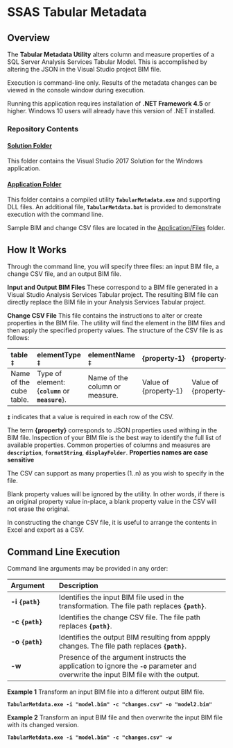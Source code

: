 # SSAS Tabular Metadata
## Overview
The **Tabular Metadata Utility** alters column and measure properties of a SQL Server Analysis Services Tabular Model.  This is accomplished by altering the JSON in the Visual Studio project BIM file.

Execution is command-line only.  Results of the metadata changes can be viewed in the console window during execution.

Running this application requires installation of **.NET Framework 4.5** or higher.  Windows 10 users will already have this version of .NET installed.

### Repository Contents
#### [Solution Folder](https://github.com/centricconsulting/ssas-tabular-metadata/tree/master/Solution)
This folder contains the Visual Studio 2017 Solution for the Windows application.

#### [Application Folder](https://github.com/centricconsulting/ssas-tabular-metadata/tree/master/Application)
This folder contains a compiled utility **`TabularMetadata.exe`** and supporting DLL files.  An additional file, **`TabularMetdata.bat`** is provided to demonstrate execution with the command line.

Sample BIM and change CSV files are located in the [Application/Files](https://github.com/centricconsulting/ssas-tabular-metadata/tree/master/Application/Files) folder.

## How It Works
Through the command line, you will specify three files: an input BIM file, a change CSV file, and an output BIM file.

**Input and Output BIM Files** These correspond to a BIM file generated in a Visual Studio Analysis Services Tabular project. The resulting BIM file can directly replace the BIM file in your Analysis Services Tabular project.

**Change CSV File** This file contains the instructions to alter or create properties in the BIM file. The utility will find the element in the BIM files and then apply the specified property values. The structure of the CSV file is as follows:

table `‡`                 |elementType `‡`                                   |elementName `‡`               |{property&#x2011;1}         | {property&#x2011;n}
:-------------------------|:-------------------------------------------------|:-----------------------------|:---------------------------|:----------------------------
Name of the cube table.   |Type of element: {**`column`** or **`measure`**}. |Name of the column or measure.|Value of {property&#x2011;1}|Value of {property&#x2011;n}

**`‡`** indicates that a value is required in each row of the CSV.

The term **{property}** corresponds to JSON properties used withing in the BIM file. Inspection of your BIM file is the best way to identify the full list of available properties. Common properties of columns and measures are **`description`**, **`formatString`**, **`displayFolder`**. **Properties names are case sensitive**

The CSV can support as many properties (1..n) as you wish to specify in the file.

Blank property values will be ignored by the utility. In other words, if there is an original property value in-place, a blank property value in the CSV will not erase the original.

In constructing the change CSV file, it is useful to arrange the contents in Excel and export as a CSV.


## Command Line Execution
Command line arguments may be provided in any order:

Argument&nbsp;&nbsp;&nbsp;&nbsp;|Description
:----------------------|:---------------
**-i `{path}`**      | Identifies the input BIM file used in the transformation.  The file path replaces **`{path}`**.
**-c `{path}`**      | Identifies the change CSV file.  The file path replaces **`{path}`**.
**-o `{path}`**      | Identifies the output BIM resulting from appply changes.  The file path replaces **`{path}`**.
**-w**               | Presence of the argument instructs the application to ignore the **`-o`** parameter and overwrite the input BIM file with the output.

**Example 1**
Transform an input BIM file into a different output BIM file.

**```TabularMetdata.exe -i "model.bim" -c "changes.csv" -o "model2.bim"```**

**Example 2**
Transform an input BIM file and then overwrite the input BIM file with its changed version.

**```TabularMetdata.exe -i "model.bim" -c "changes.csv" -w```**
